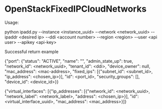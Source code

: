 # OpenStackFixedIPCloudNetworks

Usage:

python ipadd.py --instance \<instance_uuid\> --network \<network_uuid\> --ipaddr \<desired ip\> --ddi \<account number\> --region \<region\> --user \<api user\> --apikey \<api-key\>

Successful return example

{"port": {"status": "ACTIVE", "name": "", "admin_state_up": true, "network_id": \<network_uuid\>, "tenant_id": \<ddi\>, "device_owner": null, "mac_address": \<mac-address\>, "fixed_ips": [{"subnet_id": \<subnet_id\>, "ip_address": \<chosen_ip\>}], "id": \<port_id\>, "security_groups": [], "device_id": \<device_id\>}}


{"virtual_interfaces": [{"ip_addresses": [{"network_id": \<network_uuid\>, "network_label": \<network_label\>, "address": \<chosen_ip\>}], "id": \<virtual_interface_uuid\>, "mac_address": \<mac_address\>}]}

